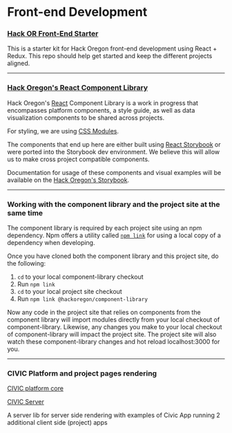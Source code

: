 # Front-end Development

### [Hack OR Front-End Starter](https://github.com/hackoregon/hackoregon-frontend-starter)

This is a starter kit for Hack Oregon front-end development using React + Redux. This repo should help get started and keep the different projects aligned.
_____

### [Hack Oregon's React Component Library](https://github.com/hackoregon/component-library)

Hack Oregon's [React](https://facebook.github.io/react/) Component Library is a work in progress that encompasses platform components, a style guide, as well as data visualization components to be shared across projects.

For styling, we are using [CSS Modules](https://github.com/css-modules/css-modules).

The components that end up here are either built using [React Storybook](https://getstorybook.io/) or were ported into the Storybook dev environment. We believe this will allow us to make cross project compatible components.

Documentation for usage of these components and visual examples will be available on the [Hack Oregon's Storybook](https://hackoregon.github.io/component-library/?selectedKind=Welcome&selectedStory=to%20Storybook&full=0&down=1&left=1&panelRight=0&downPanel=kadirahq%2Fstorybook-addon-actions%2Factions-panel).

___

### Working with the component library and the project site at the same time

The component library is required by each project site using an npm dependency. Npm offers a utility called [`npm link`](https://docs.npmjs.com/cli/link) for using a local copy of a dependency when developing.

Once you have cloned both the component library and this project site, do the following:

1. `cd` to your local component-library checkout
2. Run `npm link`
3. `cd` to your local project site checkout
4. Run `npm link @hackoregon/component-library`

Now any code in the project site that relies on components from the component library will import modules directly from your local checkout of component-library. Likewise, any changes you make to your local checkout of component-library will impact the project site. The project site will also watch these component-library changes and hot reload localhost:3000 for you.

___

### CIVIC Platform and project pages rendering

[CIVIC platform core](https://github.com/hackoregon/civic-platform)

[CIVIC Server](https://github.com/hackoregon/civic-server)

A server lib for server side rendering with examples of Civic App running 2 additional client side (project) apps
